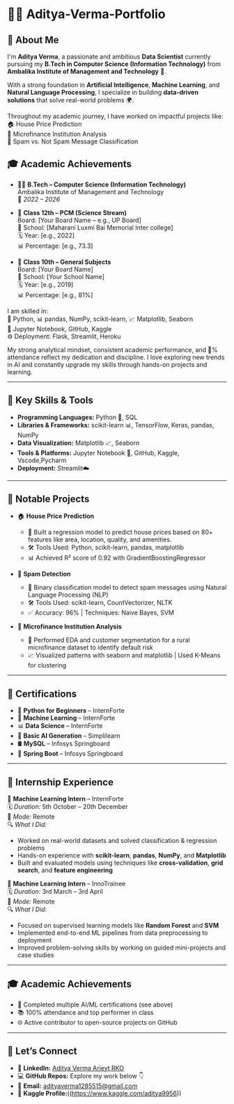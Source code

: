 # 👨‍💻 Aditya-Verma-Portfolio

## 🔹 About Me  
I'm **Aditya Verma**, a passionate and ambitious **Data Scientist** currently pursuing my **B.Tech in Computer Science (Information Technology)** from **Ambalika Institute of Management and Technology** 🏫.

With a strong foundation in **Artificial Intelligence**, **Machine Learning**, and **Natural Language Processing**, I specialize in building **data-driven solutions** that solve real-world problems 🌍.

Throughout my academic journey, I have worked on impactful projects like:  
🏠 House Price Prediction  
💸 Microfinance Institution Analysis  
📩 Spam vs. Not Spam Message Classification  

## 🎓 Academic Achievements
- 👨‍🎓 **B.Tech – Computer Science (Information Technology)**  
  Ambalika Institute of Management and Technology  
  📅 *2022 – 2026*

- 🏫 **Class 12th – PCM (Science Stream)**  
  Board: [Your Board Name – e.g., UP Board]  
  🏢 School: [Maharani Luxmi Bai Memorial Inter college]  
  🗓️ Year: [e.g., 2022]  
  📊 Percentage: [e.g., 73.3]

- 🏫 **Class 10th – General Subjects**  
  Board: [Your Board Name]  
  🏢 School: [Your School Name]  
  🗓️ Year: [e.g., 2019]  
  📊 Percentage: [e.g., 81%]

I am skilled in:  
🐍 Python, 📊 pandas, NumPy, scikit-learn, 📈 Matplotlib, Seaborn  
🧰 Jupyter Notebook, GitHub, Kaggle  
⚙️ Deployment: Flask, Streamlit, Heroku  

My strong analytical mindset, consistent academic performance, and 💯% attendance reflect my dedication and discipline. I love exploring new trends in AI and constantly upgrade my skills through hands-on projects and learning.

---

## 💼 Key Skills & Tools

- **Programming Languages:** Python 🐍, SQL  
- **Libraries & Frameworks:** scikit-learn 📊, TensorFlow, Keras, pandas, NumPy  
- **Data Visualization:** Matplotlib 📈, Seaborn
- **Tools & Platforms:** Jupyter Notebook 📓, GitHub, Kaggle, Vscode,Pycharm  
- **Deployment:**  Streamlit☁️  

---

## 🔧 Notable Projects

- 🏠 **House Price Prediction**
  - 📌 Built a regression model to predict house prices based on 80+ features like area, location, quality, and amenities.
  - 🛠️ Tools Used: Python, scikit-learn, pandas, matplotlib
  - 📊 Achieved R² score of 0.92 with GradientBoostingRegressor

- 📧 **Spam Detection**
  - 📌 Binary classification model to detect spam messages using Natural Language Processing (NLP)
  - 🛠️ Tools Used: scikit-learn, CountVectorizer, NLTK
  - ✅ Accuracy: 96% | Techniques: Naive Bayes, SVM

- 💸 **Microfinance Institution Analysis**
  - 📌 Performed EDA and customer segmentation for a rural microfinance dataset to identify default risk
  - 📈 Visualized patterns with seaborn and matplotlib | Used K-Means for clustering
    
---

## 📜 Certifications

- 🐍 **Python for Beginners** – InternForte  
- 🤖 **Machine Learning** – InternForte  
- 📊 **Data Science** – InternForte  
- 🧠 **Basic AI Generation** – Simplilearn  
- 🛢️ **MySQL** – Infosys Springboard  
- 🌱 **Spring Boot** – Infosys Springboard

- ---

## 💼 Internship Experience

  🧠 **Machine Learning Intern** – InternForte  
  🗓️ *Duration:* 5th October – 20th December  
  📍 *Mode:* Remote  
  🔍 *What I Did:*  
  - Worked on real-world datasets and solved classification & regression problems  
  - Hands-on experience with **scikit-learn**, **pandas**, **NumPy**, and **Matplotlib**  
  - Built and evaluated models using techniques like **cross-validation**, **grid search**, and **feature engineering**

 🤖 **Machine Learning Intern** – InnoTrainee  
 🗓️ *Duration:* 3rd March – 3rd April  
 📍 *Mode:* Remote  
🔍 *What I Did:*  
  - Focused on supervised learning models like **Random Forest** and **SVM**  
  - Implemented end-to-end ML pipelines from data preprocessing to deployment  
  - Improved problem-solving skills by working on guided mini-projects and case studies


---

## 🎓 Academic Achievements

- 🏅 Completed multiple AI/ML certifications (see above)  
- 📚 100% attendance and top performer in class  
- 🌐 Active contributor to open-source projects on GitHub  

---

## 📩 Let’s Connect

- 🔗 **LinkedIn:** [Aditya Verma Arjeyt RKO](https://linkedin.com/in/aditya-verma-89070724a)  
- 💻 **GitHub Repos:** Explore my work below 👇  
- 📧 **Email:** adityaverma1285515@gmail.com
- 🔗 **Kaggle Profile:**((https://www.kaggle.com/aditya9956))
